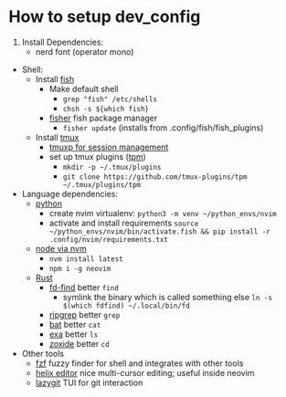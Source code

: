 # How to setup dev_config

1. Install Dependencies:
   - nerd font (operator mono)

- Shell:
  - Install [fish](https://fishshell.com/)
    - Make default shell
      - `grep "fish" /etc/shells`
      - `chsh -s ${which fish}`
    - [fisher](https://github.com/jorgebucaran/fisher) fish package manager
      - `fisher update` (installs from .config/fish/fish_plugins)
  - Install [tmux](https://github.com/tmux/tmux/wiki)
    - [tmuxp for session management](https://github.com/tmux-python/tmuxp)
    - set up tmux plugins ([tpm](https://github.com/tmux-plugins/tpm))
      - `mkdir -p ~/.tmux/plugins`
      - `git clone https://github.com/tmux-plugins/tpm ~/.tmux/plugins/tpm`
- Language dependencies:
  - [python](https://www.python.org/downloads/)
    - create nvim virtualenv: `python3 -m venv ~/python_envs/nvim`
    - activate and install requirements `source ~/python_envs/nvim/bin/activate.fish && pip install -r .config/nvim/requirements.txt`
  - [node via nvm](https://github.com/nvm-sh/nvm)
    - `nvm install latest`
    - `npm i -g neovim`
  - [Rust](https://www.rust-lang.org/tools/install)
    - [fd-find](https://github.com/sharkdp/fd) better `find`
      - symlink the binary which is called something else `ln -s $(which fdfind) ~/.local/bin/fd`
    - [ripgrep](https://github.com/BurntSushi/ripgrep) better `grep`
    - [bat](https://github.com/sharkdp/bat) better `cat`
    - [exa](https://github.com/ogham/exa) better `ls`
    - [zoxide](https://github.com/ajeetdsouza/zoxide) better `cd`
- Other tools
  - [fzf](https://github.com/junegunn/fzf) fuzzy finder for shell and integrates with other tools
  - [helix editor](https://docs.helix-editor.com/install.html) nice multi-cursor editing; useful inside neovim
  - [lazygit](https://github.com/jesseduffield/lazygit) TUI for git interaction

